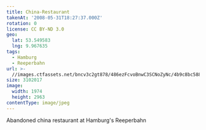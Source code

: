 ```yaml
---
title: China-Restaurant
takenAt: '2008-05-31T18:27:37.000Z'
rotation: 0
license: CC BY-ND 3.0
geo:
  lat: 53.549583
  lng: 9.967635
tags:
  - Hamburg
  - Reeperbahn
url: >-
  //images.ctfassets.net/bncv3c2gt878/486ezFcvoBnwC3SCNoZyNc/4b9c8bc588823c753d27bc2a63c6736c/china-restaurant_4343892240_o
size: 3102017
image:
  width: 1974
  height: 2963
contentType: image/jpeg
---
```


Abandoned china restaurant at Hamburg's Reeperbahn